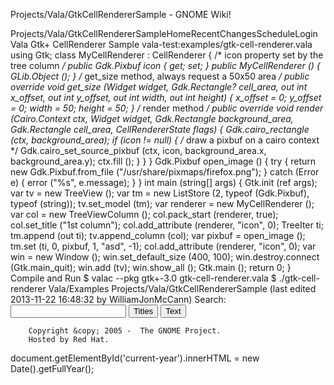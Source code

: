Projects/Vala/GtkCellRendererSample - GNOME Wiki!
<!--
var search_hint = "Search";
//-->
Projects/Vala/GtkCellRendererSampleHomeRecentChangesScheduleLogin
Vala Gtk+ CellRenderer Sample
vala-test:examples/gtk-cell-renderer.vala using Gtk;
class MyCellRenderer : CellRenderer {
    /* icon property set by the tree column */
    public Gdk.Pixbuf icon { get; set; }
    public MyCellRenderer () {
        GLib.Object ();
    }
    /* get_size method, always request a 50x50 area */
    public override void get_size (Widget widget, Gdk.Rectangle? cell_area,
                                   out int x_offset, out int y_offset,
                                   out int width, out int height)
    {
        x_offset = 0;
        y_offset = 0;
        width = 50;
        height = 50;
    }
    /* render method */
    public override void render (Cairo.Context ctx, Widget widget,
                                 Gdk.Rectangle background_area,
                                 Gdk.Rectangle cell_area,
                                 CellRendererState flags)
    {
        Gdk.cairo_rectangle (ctx, background_area);
        if (icon != null) {
            /* draw a pixbuf on a cairo context */
            Gdk.cairo_set_source_pixbuf (ctx, icon,
                                         background_area.x,
                                         background_area.y);
            ctx.fill ();
        }
    }
}
Gdk.Pixbuf open_image () {
    try {
        return new Gdk.Pixbuf.from_file ("/usr/share/pixmaps/firefox.png");
    } catch (Error e) {
        error ("%s", e.message);
    }
}
int main (string[] args) {
    Gtk.init (ref args);
    var tv = new TreeView ();
    var tm = new ListStore (2, typeof (Gdk.Pixbuf), typeof (string));
    tv.set_model (tm);
    var renderer = new MyCellRenderer ();
    var col = new TreeViewColumn ();
    col.pack_start (renderer, true);
    col.set_title ("1st column");
    col.add_attribute (renderer, "icon", 0);
    TreeIter ti;
    tm.append (out ti);
    tv.append_column (col);
    var pixbuf = open_image ();
    tm.set (ti, 0, pixbuf, 1, "asd", -1); 
    col.add_attribute (renderer, "icon", 0);
    var win = new Window ();
    win.set_default_size (400, 100);
    win.destroy.connect (Gtk.main_quit);
    win.add (tv);
    win.show_all ();
    Gtk.main ();
    return 0;
}
Compile and Run
$ valac --pkg gtk+-3.0 gtk-cell-renderer.vala
$ ./gtk-cell-renderer Vala/Examples Projects/Vala/GtkCellRendererSample  (last edited 2013-11-22 16:48:32 by WilliamJonMcCann)
Search:
<input id="searchinput" type="text" name="value" value="" size="20"
    onfocus="searchFocus(this)" onblur="searchBlur(this)"
    onkeyup="searchChange(this)" onchange="searchChange(this)" alt="Search">
<input id="titlesearch" name="titlesearch" type="submit"
    value="Titles" alt="Search Titles">
<input id="fullsearch" name="fullsearch" type="submit"
    value="Text" alt="Search Full Text">
<!--// Initialize search form
var f = document.getElementById('searchform');
f.getElementsByTagName('label')[0].style.display = 'none';
var e = document.getElementById('searchinput');
searchChange(e);
searchBlur(e);
//-->
        Copyright &copy; 2005 -  The GNOME Project.
        Hosted by Red Hat.
  document.getElementById('current-year').innerHTML = new Date().getFullYear();
